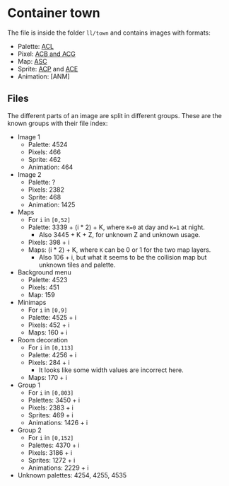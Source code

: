 # Container town

The file is inside the folder `ll/town` and contains images with formats:

- Palette: [ACL](ACL.md)
- Pixel: [ACB and ACG](ACB.md)
- Map: [ASC](ASC.md)
- Sprite: [ACP](ACP.md) and [ACE](ACE.md)
- Animation: [ANM]

## Files

The different parts of an image are split in different groups. These are the
known groups with their file index:

- Image 1
  - Palette: 4524
  - Pixels: 466
  - Sprite: 462
  - Animation: 464
- Image 2
  - Palette: ?
  - Pixels: 2382
  - Sprite: 468
  - Animation: 1425
- Maps
  - For `i` in `[0,52]`
  - Palette: 3339 + (i \* 2) + K, where `K=0` at day and `K=1` at night.
    - Also 3445 + K + Z, for unknown Z and unknown usage.
  - Pixels: 398 + i
  - Maps: (i \* 2) + K, where `K` can be 0 or 1 for the two map layers.
    - Also 106 + i, but what it seems to be the collision map but unknown tiles
      and palette.
- Background menu
  - Palette: 4523
  - Pixels: 451
  - Map: 159
- Minimaps
  - For `i` in `[0,9]`
  - Palette: 4525 + i
  - Pixels: 452 + i
  - Maps: 160 + i
- Room decoration
  - For `i` in `[0,113]`
  - Palette: 4256 + i
  - Pixels: 284 + i
    - It looks like some width values are incorrect here.
  - Maps: 170 + i
- Group 1
  - For `i` in `[0,803]`
  - Palettes: 3450 + i
  - Pixels: 2383 + i
  - Sprites: 469 + i
  - Animations: 1426 + i
- Group 2
  - For `i` in `[0,152]`
  - Palettes: 4370 + i
  - Pixels: 3186 + i
  - Sprites: 1272 + i
  - Animations: 2229 + i
- Unknown palettes: 4254, 4255, 4535
